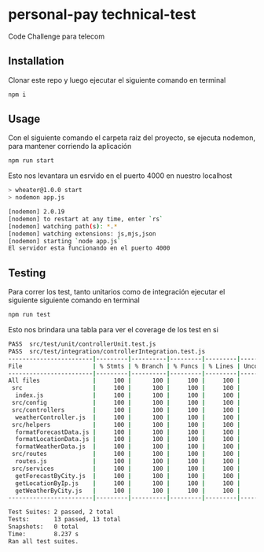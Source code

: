 # personal-pay technical-test

Code Challenge para telecom

## Installation

Clonar este repo y luego ejecutar el siguiente comando en terminal

```bash
npm i
```

## Usage

Con el siguiente comando el carpeta raiz del proyecto, se ejecuta nodemon, para mantener corriendo la aplicación

```bash
npm run start
```

Esto nos levantara un esrvido en el puerto 4000 en nuestro localhost

```bash
> wheater@1.0.0 start
> nodemon app.js

[nodemon] 2.0.19
[nodemon] to restart at any time, enter `rs`
[nodemon] watching path(s): *.*
[nodemon] watching extensions: js,mjs,json
[nodemon] starting `node app.js`
El servidor esta funcionando en el puerto 4000
```

## Testing

Para correr los test, tanto unitarios como de integración ejecutar el siguiente siguiente comando en terminal

```bash
npm run test
```

Esto nos brindara una tabla para ver el coverage de los test en si 

```bash
PASS  src/test/unit/controllerUnit.test.js
PASS  src/test/integration/controllerIntegration.test.js
------------------------|---------|----------|---------|---------|-------------------
File                    | % Stmts | % Branch | % Funcs | % Lines | Uncovered Line #s 
------------------------|---------|----------|---------|---------|-------------------
All files               |     100 |      100 |     100 |     100 |                   
 src                    |     100 |      100 |     100 |     100 |                   
  index.js              |     100 |      100 |     100 |     100 |                   
 src/config             |     100 |      100 |     100 |     100 |                   
 src/controllers        |     100 |      100 |     100 |     100 | 
  weatherController.js  |     100 |      100 |     100 |     100 | 
 src/helpers            |     100 |      100 |     100 |     100 | 
  formatForecastData.js |     100 |      100 |     100 |     100 | 
  formatLocationData.js |     100 |      100 |     100 |     100 | 
  formatWeatherData.js  |     100 |      100 |     100 |     100 | 
 src/routes             |     100 |      100 |     100 |     100 | 
  routes.js             |     100 |      100 |     100 |     100 | 
 src/services           |     100 |      100 |     100 |     100 | 
  getForecastByCity.js  |     100 |      100 |     100 |     100 | 
  getLocationByIp.js    |     100 |      100 |     100 |     100 | 
  getWeatherByCity.js   |     100 |      100 |     100 |     100 | 
------------------------|---------|----------|---------|---------|-------------------

Test Suites: 2 passed, 2 total
Tests:       13 passed, 13 total
Snapshots:   0 total
Time:        8.237 s
Ran all test suites.
```
